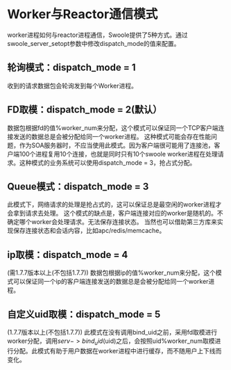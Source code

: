 Worker与Reactor通信模式
=====
worker进程如何与reactor进程通信，Swoole提供了5种方式。通过swoole_server_setopt参数中修改dispatch_mode的值来配置。

轮询模式：dispatch_mode = 1
-----
收到的请求数据包会轮询发到每个Worker进程。

FD取模：dispatch_mode = 2(默认）
-----
数据包根据fd的值%worker_num来分配，这个模式可以保证同一个TCP客户端连接发送的数据总是会被分配给同一个worker进程。
这种模式可能会存在性能问题，作为SOA服务器时，不应当使用此模式。因为客户端很可能用了连接池，客户端100个进程复用10个连接，也就是同时只有10个swoole worker进程在处理请求。这种模式的业务系统可以使用dispatch_mode = 3，抢占式分配。

Queue模式：dispatch_mode = 3
-----
此模式下，网络请求的处理是抢占式的，这可以保证总是最空闲的worker进程才会拿到请求去处理。
这个模式的缺点是，客户端连接对应的worker是随机的。不确定哪个worker会处理请求。无法保存连接状态。
当然也可以借助第三方库来实现保存连接状态和会话内容，比如apc/redis/memcache。

ip取模：dispatch_mode = 4 
-----
(需1.7.7版本以上(不包括1.7.7)) 数据包根据ip的值%worker_num来分配，这个模式可以保证同一个ip的客户端连接发送的数据总是会被分配给同一个worker进程。

自定义uid取模：dispatch_mode = 5
-----
(1.7.7版本以上(不包括1.7.7)) 此模式在没有调用bind_uid之前，采用fd取模进行worker分配，调用$serv->bind_uid($uid)之后，会按照uid%worker_num取模进行分配。此模式有助于用户数据在worker进程中进行缓存，而不随用户上下线而变化。


